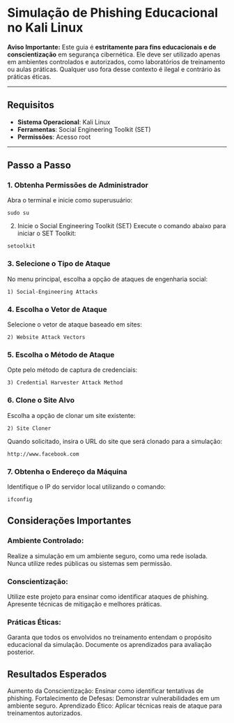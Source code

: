 # Simulação de Phishing Educacional no Kali Linux

**Aviso Importante:** Este guia é **estritamente para fins educacionais e de conscientização** em segurança cibernética. Ele deve ser utilizado apenas em ambientes controlados e autorizados, como laboratórios de treinamento ou aulas práticas. Qualquer uso fora desse contexto é ilegal e contrário às práticas éticas.

---

## Requisitos

- **Sistema Operacional**: Kali Linux
- **Ferramentas**: Social Engineering Toolkit (SET)
- **Permissões**: Acesso root

---

## Passo a Passo

### 1. **Obtenha Permissões de Administrador**
Abra o terminal e inicie como superusuário:
````
sudo su
````

2. Inicie o Social Engineering Toolkit (SET)
Execute o comando abaixo para iniciar o SET Toolkit:
````
setoolkit
````

### 3. **Selecione o Tipo de Ataque**
No menu principal, escolha a opção de ataques de engenharia social:
````
1) Social-Engineering Attacks
````

### 4. **Escolha o Vetor de Ataque**
Selecione o vetor de ataque baseado em sites:
````
2) Website Attack Vectors
````

### 5. **Escolha o Método de Ataque**
Opte pelo método de captura de credenciais:
````
3) Credential Harvester Attack Method
````

### 6. **Clone o Site Alvo**
Escolha a opção de clonar um site existente:
````
2) Site Cloner
````

Quando solicitado, insira o URL do site que será clonado para a simulação:
````
http://www.facebook.com
````

### 7. **Obtenha o Endereço da Máquina**
Identifique o IP do servidor local utilizando o comando:
````
ifconfig
````

## Considerações Importantes

###  **Ambiente Controlado:**

Realize a simulação em um ambiente seguro, como uma rede isolada.
Nunca utilize redes públicas ou sistemas sem permissão.

###  **Conscientização:**

Utilize este projeto para ensinar como identificar ataques de phishing.
Apresente técnicas de mitigação e melhores práticas.

###  **Práticas Éticas:**

Garanta que todos os envolvidos no treinamento entendam o propósito educacional da simulação.
Documente os aprendizados para avaliação posterior.


## **Resultados Esperados**

Aumento da Conscientização: Ensinar como identificar tentativas de phishing.
Fortalecimento de Defesas: Demonstrar vulnerabilidades em um ambiente seguro.
Aprendizado Ético: Aplicar técnicas reais de ataque para treinamentos autorizados.
